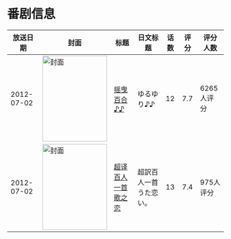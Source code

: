 # 番剧信息

|放送日期|封面|标题|日文标题|话数|评分|评分人数|
|---|---|---|---|---|---|---|
|2012-07-02|<img src="//lain.bgm.tv/pic/cover/c/f2/9f/28900_PB3pC.jpg" alt="封面" style="width:150px;height:200px;object-fit:cover;">|[摇曳百合♪♪](https://bangumi.tv/subject/28900)|ゆるゆり♪♪|12|7.7|6265人评分|
|2012-07-02|<img src="//lain.bgm.tv/pic/cover/c/98/a5/37138_03i00.jpg" alt="封面" style="width:150px;height:200px;object-fit:cover;">|[超译百人一首 歌之恋](https://bangumi.tv/subject/37138)|超訳百人一首 うた恋い。|13|7.4|975人评分|
